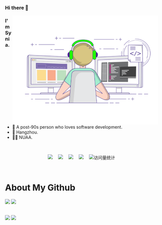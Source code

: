 ### Hi there 👋
<img align="right" top='60' alt="GIF" src="https://raw.githubusercontent.com/devSouvik/devSouvik/master/gif3.gif" width="480"/>



### I'm Synia.

<br/>

- 🍒  A post-90s person who loves software development.
- 📍  Hangzhou.
- 👨‍🎓  NUAA.

<br/>

<br/>
<div align="center">
  <a href="https://twitter.com/Synia_L/"><img src="https://img.shields.io/badge/Twitter-推特-blue" /></a>&emsp;
  <a href="https://www.youtube.com/@synialuo4222"><img src="https://img.shields.io/badge/YouTube-油管-c32136" /></a>&emsp;
  <a href="https://space.bilibili.com/269864403/"><img src="https://img.shields.io/badge/Bilibili-B站-ff69b4" /></a>&emsp;
  <a href="https://www.zhihu.com/people/hong-dou-zhou-46/"><img src="https://img.shields.io/badge/Zhihu-知乎-blue" /></a>&emsp;
  <!-- visitor statistics logo 访问量统计徽标 -->
  <img src="https://komarev.com/ghpvc/?username=Synia-L&label=Views&color=0e75b6&style=flat" alt="访问量统计" />
</div>
<br/>

<br/>


# About My Github

<div align="left">
<img height='180' src="https://github-readme-stats.vercel.app/api?username=Synia-L&hide=stars,prs&count_private=true&show_icons=true&theme=merko" align="center" />
<img height='180' src="https://github-readme-stats.vercel.app/api/top-langs/?username=Synia-L&layout=compact&theme=merko" align="center" />
</div>  

<br/>  

<br/>

<div align="left">
<img src="https://github-readme-stats.vercel.app/api/pin/?username=Synia-L&repo=2048&theme=merko" align="center" />
<img src="https://github-readme-stats.vercel.app/api/pin/?username=Synia-L&repo=opentrs&theme=merko" align="center" />
</div>  

<br/>




<!--
**Synia-L/Synia-L** is a ✨ _special_ ✨ repository because its `README.md` (this file) appears on your GitHub profile.

Here are some ideas to get you started:

- 🔭 I’m currently working on ...
- 🌱 I’m currently learning ...
- 👯 I’m looking to collaborate on ...
- 🤔 I’m looking for help with ...
- 💬 Ask me about ...
- 📫 How to reach me: ...
- 😄 Pronouns: ...
- ⚡ Fun fact: ...
-->
